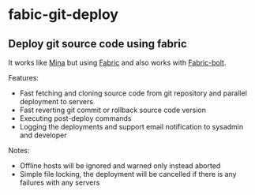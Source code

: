 fabic-git-deploy
==========

Deploy git source code using fabric
--------------------
It works like [Mina](https://github.com/mina-deploy/mina) but using [Fabric](https://github.com/fabric/fabric) and also works with [Fabric-bolt](https://github.com/worthwhile/fabric-bolt).

Features:
* Fast fetching and cloning source code from git repository and parallel deployment to servers
* Fast reverting git commit or rollback source code version
* Executing post-deploy commands
* Logging the deployments and support email notification to sysadmin and developer

Notes:
* Offline hosts will be ignored and warned only instead aborted
* Simple file locking, the deployment will be cancelled if there is any failures with any servers
